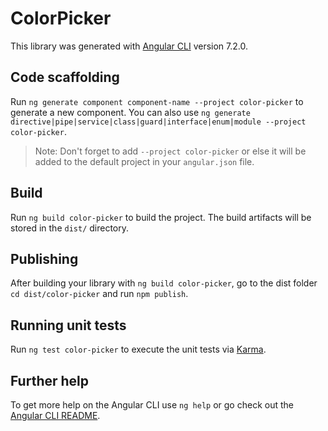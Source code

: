 # ColorPicker

This library was generated with [Angular CLI](https://github.com/angular/angular-cli) version 7.2.0.

## Code scaffolding

Run `ng generate component component-name --project color-picker` to generate a new component. You can also use `ng generate directive|pipe|service|class|guard|interface|enum|module --project color-picker`.
> Note: Don't forget to add `--project color-picker` or else it will be added to the default project in your `angular.json` file. 

## Build

Run `ng build color-picker` to build the project. The build artifacts will be stored in the `dist/` directory.

## Publishing

After building your library with `ng build color-picker`, go to the dist folder `cd dist/color-picker` and run `npm publish`.

## Running unit tests

Run `ng test color-picker` to execute the unit tests via [Karma](https://karma-runner.github.io).

## Further help

To get more help on the Angular CLI use `ng help` or go check out the [Angular CLI README](https://github.com/angular/angular-cli/blob/master/README.md).
